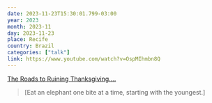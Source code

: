 ```yaml
---
date: 2023-11-23T15:30:01.799-03:00
year: 2023
month: 2023-11
day: 2023-11-23
place: Recife
country: Brazil
categories: ["talk"]
link: https://www.youtube.com/watch?v=OspMIhmbn8Q
---
```

[The Roads to Ruining Thanksgiving....](https://www.youtube.com/watch?v=OspMIhmbn8Q)

> [Eat an elephant one bite at a time, starting with the youngest.]
